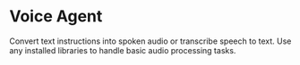 # Voice Agent

Convert text instructions into spoken audio or transcribe speech to text. Use any installed libraries to handle basic audio processing tasks.
